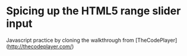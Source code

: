 Spicing up the HTML5 range slider input
========================

Javascript practice by cloning the walkthrough from [TheCodePlayer] (http://thecodeplayer.com/)
